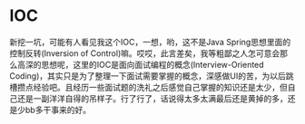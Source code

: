 # IOC

新挖一坑，可能有人看见我这个IOC，一想，哟，这不是Java Spring思想里面的控制反转(Inversion of Control)嘛。哎哎，此言差矣，我等粗鄙之人怎可意会那么高深的思想呢，这里的IOC是面向面试编程的概念(Interview-Oriented Coding)，其实只是为了整理一下面试需要掌握的概念，深感做UI的苦，为以后跳槽攒点经验吧。且经历一些面试题的洗礼之后感觉自己掌握的知识还是太少，但自己还是一副洋洋自得的吊样子。行了行了，话说得太多太满最后还是黄掉的多，还是少bb多干事来的好。